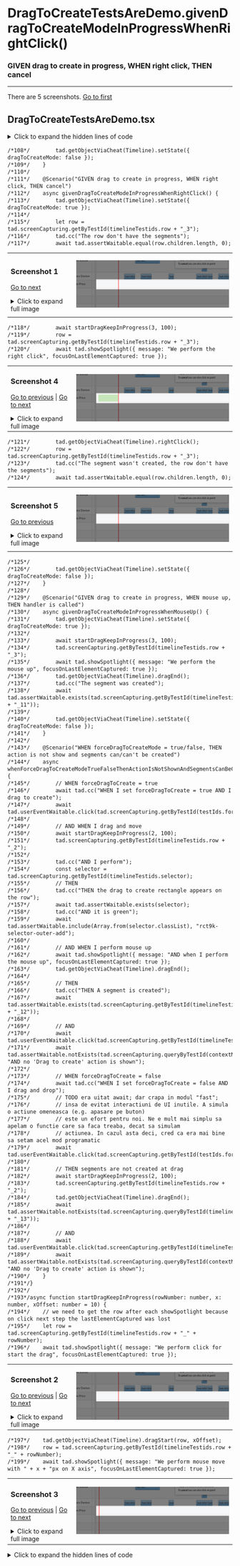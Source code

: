 
# DragToCreateTestsAreDemo.givenDragToCreateModeInProgressWhenRightClick()

### GIVEN drag to create in progress, WHEN right click, THEN cancel

---

There are 5 screenshots. [Go to first](#screenshot-1)

## DragToCreateTestsAreDemo.tsx

<details><summary>Click to expand the hidden lines of code</summary>

```tsx
/*  1*/import { Only, render, Scenario, tad } from "@famiprog-foundation/tests-are-demo";
/*  2*/import { contextMenuTestIds } from "../../../src/components/ContextMenu/ContextMenu";
/*  3*/import { Main } from "../stories/dragToCreate/DragToCreate.stories";
/*  4*/import Timeline, { DRAG_TO_CREATE_ACTION_LABEL, DRAG_TO_CREATE_POPUP_CLOSE_TIME, DRAG_TO_CREATE_POPUP_LABEL_2, timelineTestids } from "../../../src/timeline";
/*  5*/import { dragToCreateStoriesTestIds as testIds } from "../stories/dragToCreate/DragToCreate.stories";
/*  6*/
/*  7*/export class DragToCreateTestsAreDemo {
/*  8*/
/*  9*/    async before() {
/* 10*/        render(<Main />);
/* 11*/    }
/* 12*/
/* 13*/    @Scenario("WHEN click on the menu button, THEN the menu opens with a 'Drag To Create' menu entry")
/* 14*/    async whenClickMenuButton() {
/* 15*/        tad.cc("Click on the menu button");
/* 16*/        await tad.userEventWaitable.click(tad.screenCapturing.getByTestId(timelineTestids.menuButton));
/* 17*/        tad.cc("Check if the context menu is open");
/* 18*/        await tad.assertWaitable.exists(tad.screenCapturing.getByTestId(contextMenuTestIds.popup));
/* 19*/
/* 20*/        tad.cc("Check if exist the 'Drag To Create' action");
/* 21*/        await tad.assertWaitable.equal(tad.screenCapturing.getByTestId(contextMenuTestIds.menuItem + "_0").textContent, DRAG_TO_CREATE_ACTION_LABEL);
/* 22*/        tad.getObjectViaCheat(Timeline).setState({ openedContextMenuCoordinates: undefined });
/* 23*/    }
/* 24*/
/* 25*/    @Scenario("WHEN click on the 'Drag To Create' menu entry, THEN the Gantt goes into the 'drag to create mode' and the drag to create popup appears")
/* 26*/    async whenClickAddMenuEntry() {
/* 27*/        // GIVEN context menu is opened by pressing the hamburger button
/* 28*/        await tad.userEventWaitable.click(tad.screenCapturing.getByTestId(timelineTestids.menuButton));
/* 29*/        
/* 30*/        // WHEN
/* 31*/        tad.cc("Click 'Drag To Create' menu entry");
/* 32*/        await tad.userEventWaitable.click(tad.screenCapturing.getByTestId(contextMenuTestIds.menuItem + "_0"));
/* 33*/
/* 34*/	    // THEN
/* 35*/        await tad.assertWaitable.isTrue(tad.getObjectViaCheat(Timeline).state.dragToCreateMode, "Drag to create mode should be active");
/* 36*/	
/* 37*/	    const popup = tad.screenCapturing.getByTestId(timelineTestids.dragToCreatePopup);
/* 38*/        tad.cc("Check if drag to create popup exists");
/* 39*/        await tad.assertWaitable.exists(popup);
/* 40*/        
/* 41*/        // Check the labels
/* 42*/        await tad.assertWaitable.equal(tad.withinCapturing(popup).getByTestId(timelineTestids.dragToCreatePopupLabel + "_1").innerHTML, "<b>Click and drag</b> to create a new segment");
/* 43*/        await tad.assertWaitable.equal(tad.withinCapturing(popup).getByTestId(timelineTestids.dragToCreatePopupLabel + "_2").textContent, DRAG_TO_CREATE_POPUP_LABEL_2);
/* 44*/        await tad.assertWaitable.equal(tad.withinCapturing(popup).getByTestId(timelineTestids.dragToCreatePopupLabel + "_3").innerHTML, "To <b>cancel</b> you can also click on gantt");
/* 45*/        const cancelButton = tad.withinCapturing(popup).getByTestId(timelineTestids.dragToCreatePopupCancelButton);
/* 46*/        tad.cc("Check if exists 'Cancel' button");
/* 47*/        await tad.assertWaitable.exists(cancelButton);
/* 48*/        tad.cc("Check if the cancel button is negative");
/* 49*/        await tad.assertWaitable.include(cancelButton.className, "negative");
/* 50*/
/* 51*/        // Test auto closing of the popup
/* 52*/        tad.demoForEndUserHide();
/* 53*/
/* 54*/        // AND the popup closes after DRAG_TO_CREATE_POPUP_CLOSE_TIME 
/* 55*/        // I tried to test also from time to time that the popup is opened but the setTimeout(time) 
/* 56*/        // doesn't ensure that exacly `time` has passed, it could have passed a little bit more (and that little bit cause
/* 57*/        // inexact test for when the popup is still opened)
/* 58*/        await new Promise(resolve => setTimeout(resolve, DRAG_TO_CREATE_POPUP_CLOSE_TIME));
/* 59*/        await tad.assertWaitable.notExists(tad.screenCapturing.queryByTestId(timelineTestids.dragToCreatePopup));
/* 60*/        
/* 61*/        // AND still in drag to create mode
/* 62*/        await tad.assertWaitable.isTrue(tad.getObjectViaCheat(Timeline).state.dragToCreateMode);
/* 63*/        tad.demoForEndUserShow();
/* 64*/
/* 65*/        tad.getObjectViaCheat(Timeline).setState({ openedContextMenuCoordinates: undefined });
/* 66*/        tad.getObjectViaCheat(Timeline).setState({ dragToCreateMode: false });
/* 67*/    }
/* 68*/
/* 69*/    @Scenario("GIVEN drag to create mode, WHEN click on cancel, THEN mode is cancelled")
/* 70*/    async givenDragToCreateModeWhenClickCancel() {
/* 71*/        // GIVEN context menu was opened and 'Drag To Create' was pressed
/* 72*/        await tad.userEventWaitable.click(tad.screenCapturing.getByTestId(timelineTestids.menuButton));
/* 73*/        tad.cc("Click 'Drag To Create' menu entry");
/* 74*/        await tad.userEventWaitable.click(tad.screenCapturing.getByTestId(contextMenuTestIds.menuItem + "_0"));
/* 75*/
/* 76*/	    // WHEN
/* 77*/        tad.cc("Click on `Cancel 'drag to create' mode` button from the drag to create popup");
/* 78*/        await tad.userEventWaitable.click(tad.screenCapturing.getByTestId(timelineTestids.dragToCreatePopupCancelButton));
/* 79*/        
/* 80*/        // THEN
/* 81*/        await tad.assertWaitable.isFalse(tad.getObjectViaCheat(Timeline).state.dragToCreateMode, "Check if the drag to create mode is cancelled");
/* 82*/       
/* 83*/        tad.getObjectViaCheat(Timeline).setState({ openedContextMenuCoordinates: undefined });
/* 84*/        tad.getObjectViaCheat(Timeline).setState({ dragToCreateMode: false });
/* 85*/    }
/* 86*/
/* 87*/    @Scenario("GIVEN drag to create mode, WHEN click and drag, THEN a green selection rectangle appears")
/* 88*/    async givenDragToCreateModeWhenClickAndDrag() {
/* 89*/        tad.getObjectViaCheat(Timeline).setState({ dragToCreateMode: true });
/* 90*/
/* 91*/        await startDragKeepInProgress(3, 100);
/* 92*/        const selector = tad.screenCapturing.getByTestId(timelineTestids.selector);
/* 93*/        const { height } = selector.getBoundingClientRect();
/* 94*/        tad.cc("A green selection rectangle appears on the row");
/* 95*/        await tad.assertWaitable.exists(selector);
/* 96*/        let row = tad.screenCapturing.getByTestId(timelineTestids.row + "_4");
/* 97*/        await tad.showSpotlight({ message: "On drag to create mode in progress, when we move the mouse to the other row, selection rectangle stays only on the starting row, the mouse position is on the next row", focusOnLastElementCaptured: true });
/* 98*/        await tad.getObjectViaCheat(Timeline).dragMove(0, height);
/* 99*/        tad.cc("The height of the section regtagle isn't changed");
/*100*/        await tad.assertWaitable.equal(tad.screenCapturing.getByTestId(timelineTestids.selector).getBoundingClientRect().height, height);
/*101*/        row = tad.screenCapturing.getByTestId(timelineTestids.row + "_2");
/*102*/        await tad.showSpotlight({ message: "Move the mouse on previous row", focusOnLastElementCaptured: true });
/*103*/        await tad.getObjectViaCheat(Timeline).dragMove(0, -2 * height);
/*104*/        tad.cc("The height of the section regtagle isn't changed");
/*105*/        await tad.assertWaitable.equal(tad.screenCapturing.getByTestId(timelineTestids.selector).getBoundingClientRect().height, height);
/*106*/
/*107*/        tad.getObjectViaCheat(Timeline)._selectBox.end();
```

</details>

```tsx
/*108*/        tad.getObjectViaCheat(Timeline).setState({ dragToCreateMode: false });
/*109*/    }
/*110*/
/*111*/    @Scenario("GIVEN drag to create in progress, WHEN right click, THEN cancel")
/*112*/    async givenDragToCreateModeInProgressWhenRightClick() {
/*113*/        tad.getObjectViaCheat(Timeline).setState({ dragToCreateMode: true });
/*114*/
/*115*/        let row = tad.screenCapturing.getByTestId(timelineTestids.row + "_3");
/*116*/        tad.cc("The row don't have the segments");
/*117*/        await tad.assertWaitable.equal(row.children.length, 0);
```

<table><tr>
<td>

### Screenshot 1

 [Go to next](#screenshot-2)

<details><summary>Click to expand full image</summary>

DragToCreateTestsAreDemo.givenDragToCreateModeInProgressWhenRightClick/Timeline_ganttBody_Timeline_row_3.png <br/>
![](Timeline_ganttBody_Timeline_row_3.png)

</details>
</td>
<td>

![](Timeline_ganttBody_Timeline_row_3_small.png)

</td>
</tr></table>

```tsx
/*118*/        await startDragKeepInProgress(3, 100);
/*119*/        row = tad.screenCapturing.getByTestId(timelineTestids.row + "_3");
/*120*/        await tad.showSpotlight({ message: "We perform the right click", focusOnLastElementCaptured: true });
```

<table><tr>
<td>

### Screenshot 4

[Go to previous](#screenshot-3) |  [Go to next](#screenshot-5)

<details><summary>Click to expand full image</summary>

DragToCreateTestsAreDemo.givenDragToCreateModeInProgressWhenRightClick/Timeline_ganttBody_Timeline_row_3_REP3.png <br/>
![](Timeline_ganttBody_Timeline_row_3_REP3.png)

</details>
</td>
<td>

![](Timeline_ganttBody_Timeline_row_3_REP3_small.png)

</td>
</tr></table>

```tsx
/*121*/        tad.getObjectViaCheat(Timeline).rightClick();
/*122*/        row = tad.screenCapturing.getByTestId(timelineTestids.row + "_3");
/*123*/        tad.cc("The segment wasn't created, the row don't have the segments");
/*124*/        await tad.assertWaitable.equal(row.children.length, 0);
```

<table><tr>
<td>

### Screenshot 5

[Go to previous](#screenshot-4)

<details><summary>Click to expand full image</summary>

DragToCreateTestsAreDemo.givenDragToCreateModeInProgressWhenRightClick/Timeline_ganttBody_Timeline_row_3_REP4.png <br/>
![](Timeline_ganttBody_Timeline_row_3_REP4.png)

</details>
</td>
<td>

![](Timeline_ganttBody_Timeline_row_3_REP4_small.png)

</td>
</tr></table>

```tsx
/*125*/
/*126*/        tad.getObjectViaCheat(Timeline).setState({ dragToCreateMode: false });
/*127*/    }
/*128*/
/*129*/    @Scenario("GIVEN drag to create in progress, WHEN mouse up, THEN handler is called")
/*130*/    async givenDragToCreateModeInProgressWhenMouseUp() {
/*131*/        tad.getObjectViaCheat(Timeline).setState({ dragToCreateMode: true });
/*132*/
/*133*/        await startDragKeepInProgress(3, 100);
/*134*/        tad.screenCapturing.getByTestId(timelineTestids.row + "_3");
/*135*/        await tad.showSpotlight({ message: "We perform the mouse up", focusOnLastElementCaptured: true });
/*136*/        tad.getObjectViaCheat(Timeline).dragEnd();
/*137*/        tad.cc("The segment was created");
/*138*/        await tad.assertWaitable.exists(tad.screenCapturing.getByTestId(timelineTestids.item + "_11"));
/*139*/
/*140*/        tad.getObjectViaCheat(Timeline).setState({ dragToCreateMode: false });
/*141*/    }
/*142*/
/*143*/    @Scenario("WHEN forceDragToCreateMode = true/false, THEN action is not show and segments can/can't be created")
/*144*/    async whenForceDragToCreateModeTrueFalseThenActionIsNotShownAndSegmentsCanBeCreatedOrNot() {
/*145*/        // WHEN forceDragToCreate = true
/*146*/        await tad.cc("WHEN I set forceDragToCreate = true AND I drag to create");
/*147*/        await tad.userEventWaitable.click(tad.screenCapturing.getByTestId(testIds.forceDragToCreateModeTrueRadio));
/*148*/
/*149*/        // AND WHEN I drag and move
/*150*/        await startDragKeepInProgress(2, 100);
/*151*/        tad.screenCapturing.getByTestId(timelineTestids.row + "_2");
/*152*/
/*153*/        tad.cc("AND I perform");
/*154*/        const selector = tad.screenCapturing.getByTestId(timelineTestids.selector);
/*155*/        // THEN
/*156*/        tad.cc("THEN the drag to create rectangle appears on the row");
/*157*/        await tad.assertWaitable.exists(selector);
/*158*/        tad.cc("AND it is green");
/*159*/        await tad.assertWaitable.include(Array.from(selector.classList), "rct9k-selector-outer-add");
/*160*/
/*161*/        // AND WHEN I perform mouse up
/*162*/        await tad.showSpotlight({ message: "AND when I perform the mouse up", focusOnLastElementCaptured: true });
/*163*/        tad.getObjectViaCheat(Timeline).dragEnd();
/*164*/        
/*165*/        // THEN
/*166*/        tad.cc("THEN A segment is created");
/*167*/        await tad.assertWaitable.exists(tad.screenCapturing.getByTestId(timelineTestids.item + "_12"));
/*168*/
/*169*/        // AND 
/*170*/        await tad.userEventWaitable.click(tad.screenCapturing.getByTestId(timelineTestids.menuButton));
/*171*/        await tad.assertWaitable.notExists(tad.screenCapturing.queryByTestId(contextMenuTestIds.popup), "AND no 'Drag to create' action is shown");
/*172*/
/*173*/        // WHEN forceDragToCreate = false 
/*174*/        await tad.cc("WHEN I set forceDragToCreate = false AND I drag and drop");
/*175*/        // TODO era uitat await; dar crapa in modul "fast";
/*176*/        // insa de evitat interactiuni de UI inutile. A simula o actiune omeneasca (e.g. apasare pe buton)
/*177*/        // este un efort pentru noi. Ne e mult mai simplu sa apelam o functie care sa faca treaba, decat sa simulam
/*178*/        // actiunea. In cazul asta deci, cred ca era mai bine sa setam acel mod programatic
/*179*/        await tad.userEventWaitable.click(tad.screenCapturing.getByTestId(testIds.forceDragToCreateModeFalseRadio));
/*180*/
/*181*/        // THEN segments are not created at drag
/*182*/        await startDragKeepInProgress(2, 100);
/*183*/        tad.screenCapturing.getByTestId(timelineTestids.row + "_2");
/*184*/        tad.getObjectViaCheat(Timeline).dragEnd();
/*185*/        await tad.assertWaitable.notExists(tad.screenCapturing.queryByTestId(timelineTestids.item + "_13"));
/*186*/
/*187*/        // AND 
/*188*/        await tad.userEventWaitable.click(tad.screenCapturing.getByTestId(timelineTestids.menuButton));
/*189*/        await tad.assertWaitable.notExists(tad.screenCapturing.queryByTestId(contextMenuTestIds.popup), "AND no 'Drag to create' action is shown");
/*190*/    }
/*191*/}
/*192*/
/*193*/async function startDragKeepInProgress(rowNumber: number, x: number, xOffset: number = 10) {
/*194*/    // we need to get the row after each showSpotlight because on click next step the lastElementCaptured was lost
/*195*/    let row = tad.screenCapturing.getByTestId(timelineTestids.row + "_" + rowNumber);
/*196*/    await tad.showSpotlight({ message: "We perform click for start the drag", focusOnLastElementCaptured: true });
```

<table><tr>
<td>

### Screenshot 2

[Go to previous](#screenshot-1) |  [Go to next](#screenshot-3)

<details><summary>Click to expand full image</summary>

DragToCreateTestsAreDemo.givenDragToCreateModeInProgressWhenRightClick/Timeline_ganttBody_Timeline_row_3_REP1.png <br/>
![](Timeline_ganttBody_Timeline_row_3_REP1.png)

</details>
</td>
<td>

![](Timeline_ganttBody_Timeline_row_3_REP1_small.png)

</td>
</tr></table>

```tsx
/*197*/    tad.getObjectViaCheat(Timeline).dragStart(row, xOffset);
/*198*/    row = tad.screenCapturing.getByTestId(timelineTestids.row + "_" + rowNumber);
/*199*/    await tad.showSpotlight({ message: "We perform mouse move with " + x + "px on X axis", focusOnLastElementCaptured: true });
```

<table><tr>
<td>

### Screenshot 3

[Go to previous](#screenshot-2) |  [Go to next](#screenshot-4)

<details><summary>Click to expand full image</summary>

DragToCreateTestsAreDemo.givenDragToCreateModeInProgressWhenRightClick/Timeline_ganttBody_Timeline_row_3_REP2.png <br/>
![](Timeline_ganttBody_Timeline_row_3_REP2.png)

</details>
</td>
<td>

![](Timeline_ganttBody_Timeline_row_3_REP2_small.png)

</td>
</tr></table>

<details><summary>Click to expand the hidden lines of code</summary>

```tsx
/*200*/    await tad.getObjectViaCheat(Timeline).dragMove(x, 0);
/*201*/}
/*202*/
```

</details>
